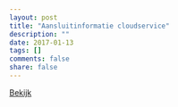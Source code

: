 ```yaml
---
layout: post
title: "Aansluitinformatie cloudservice"
description: ""
date: 2017-01-13
tags: []
comments: false
share: false
---
```

<html> <a href=http://docs.door2doc.com/swagger/?url=/services/upload/swagger.yml#!/Service_definitie/>Bekijk</a></html>
